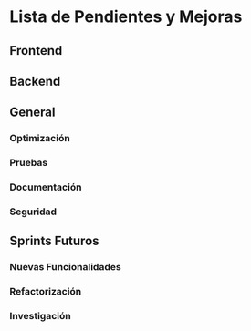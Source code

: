 Lista de Pendientes y Mejoras
==============================

## Frontend



## Backend





## General

### Optimización


### Pruebas

### Documentación

### Seguridad



## Sprints Futuros

### Nuevas Funcionalidades


### Refactorización


### Investigación
